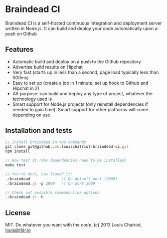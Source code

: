 Braindead CI
============

Braindead CI is a self-hosted continuous integration and deployment
server written in Node.js. It can build and deploy your code
automatically upon a push on Github


## Features
* Automatic build and deploy on a push to the Github repository
* Advertise build results on Hipchat
* Very fast (starts up in less than a second, page load typically less than 500ms)
* Easy to set up (create a job in 1 minute, set up hook to Github and Hipchat in 2)
* All-purpose: can build and deploy any type of project, whatever the technology used
  is
* Smart support for Node.js projects (only reinstall dependencies if
  needed to gain time). Smart support for other platforms will come
depending on use


## Installation and tests
```javascript
// Install Braindead in two commands
git clone git@github.com:louischatriot/braindead-ci.git
npm install

// Now test it (dev dependencies need to be installed)
make test

// You're done, now launch it:
./braindead              // On default port (2008)
./braindead.js -p 2009   // On port 2009

// Check out possible command-line options
./braindead.js -h
```


## License
MIT. Do whatever you want with the code.
(c) 2013 Louis Chatriot, louis@tldr.io
